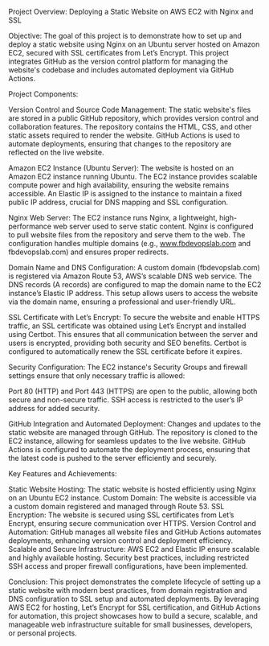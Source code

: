 Project Overview: Deploying a Static Website on AWS EC2 with Nginx and SSL

Objective:
The goal of this project is to demonstrate how to set up and deploy a static website using Nginx on an Ubuntu server hosted on Amazon EC2, secured with SSL certificates from Let’s Encrypt. This project integrates GitHub as the version control platform for managing the website's codebase and includes automated deployment via GitHub Actions.

Project Components:

Version Control and Source Code Management:
The static website's files are stored in a public GitHub repository, which provides version control and collaboration features. The repository contains the HTML, CSS, and other static assets required to render the website. GitHub Actions is used to automate deployments, ensuring that changes to the repository are reflected on the live website.

Amazon EC2 Instance (Ubuntu Server):
The website is hosted on an Amazon EC2 instance running Ubuntu. The EC2 instance provides scalable compute power and high availability, ensuring the website remains accessible. An Elastic IP is assigned to the instance to maintain a fixed public IP address, crucial for DNS mapping and SSL configuration.

Nginx Web Server:
The EC2 instance runs Nginx, a lightweight, high-performance web server used to serve static content. Nginx is configured to pull website files from the repository and serve them to the web. The configuration handles multiple domains (e.g., www.fbdevopslab.com and fbdevopslab.com) and ensures proper redirects.

Domain Name and DNS Configuration:
A custom domain (fbdevopslab.com) is registered via Amazon Route 53, AWS’s scalable DNS web service. The DNS records (A records) are configured to map the domain name to the EC2 instance’s Elastic IP address. This setup allows users to access the website via the domain name, ensuring a professional and user-friendly URL.

SSL Certificate with Let’s Encrypt:
To secure the website and enable HTTPS traffic, an SSL certificate was obtained using Let’s Encrypt and installed using Certbot. This ensures that all communication between the server and users is encrypted, providing both security and SEO benefits. Certbot is configured to automatically renew the SSL certificate before it expires.

Security Configuration:
The EC2 instance's Security Groups and firewall settings ensure that only necessary traffic is allowed:

Port 80 (HTTP) and Port 443 (HTTPS) are open to the public, allowing both secure and non-secure traffic.
SSH access is restricted to the user’s IP address for added security.

GitHub Integration and Automated Deployment:
Changes and updates to the static website are managed through GitHub. The repository is cloned to the EC2 instance, allowing for seamless updates to the live website. GitHub Actions is configured to automate the deployment process, ensuring that the latest code is pushed to the server efficiently and securely.

Key Features and Achievements:

Static Website Hosting: The static website is hosted efficiently using Nginx on an Ubuntu EC2 instance.
Custom Domain: The website is accessible via a custom domain registered and managed through Route 53.
SSL Encryption: The website is secured using SSL certificates from Let’s Encrypt, ensuring secure communication over HTTPS.
Version Control and Automation: GitHub manages all website files and GitHub Actions automates deployments, enhancing version control and deployment efficiency.
Scalable and Secure Infrastructure: AWS EC2 and Elastic IP ensure scalable and highly available hosting. Security best practices, including restricted SSH access and proper firewall configurations, have been implemented.

Conclusion:
This project demonstrates the complete lifecycle of setting up a static website with modern best practices, from domain registration and DNS configuration to SSL setup and automated deployments. By leveraging AWS EC2 for hosting, Let’s Encrypt for SSL certification, and GitHub Actions for automation, this project showcases how to build a secure, scalable, and manageable web infrastructure suitable for small businesses, developers, or personal projects.